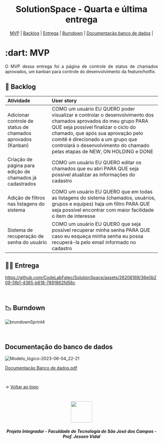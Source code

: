 
<br id="topo">
 
<h1 align="center">SolutionSpace - Quarta e última entrega</h1>

<p align="center">
    <a href="#mvp">MVP</a> | 
    <a href="#backlog">Backlog</a> |
    <a href="#entrega">Entrega</a> | 
    <a href="#burndown">Burndown</a> | 
    <a href="#banco">Documentação banco de dados</a> |
</p>
<span id="mvp">
 
<h1> :dart: MVP </h1>
<p align="justify">O MVP dessa entrega foi a página de controle de status de chamados aprovados, um kanban para controle do desenvolvimento da feature/hotfix.</p>
  
<span id="backlog">

## 📌 Backlog

| Atividade | User story |
| :---- | :---- |
|   Adicionar controle de status de chamados aprovados (Kanban)   |   COMO um usuário EU QUERO poder visualizar e controlar o desenvolvimento dos chamados aprovados do meu grupo PARA QUE seja possível finalizar o ciclo do chamado, que após sua aprovação pelo comitê é direcionado a um grupo que controlará o desenvolvimento do chamado pelas etapas de NEW, ON HOLDING e DONE |
|   Criação de página para edição de chamados já cadastrados   |   COMO um usuário EU QUERO editar os chamados que eu abri PARA QUE seja possível atualizar as informações do cadastro |
|   Adição de filtros nas listagens do sistema   |   COMO um usuário EU QUERO que em todas as listagens do sistema (chamados, usuários, grupos e equipes) haja um filtro PARA QUE seja possível encontrar com maior facilidade o item de interesse |
|   Sistema de recuperação de senha do usuário   |   COMO um usuário EU QUERO que seja possível recuperar minha senha PARA QUE caso eu esqueça minha senha eu possa recuperá-la pelo email informado no cadastro |

<span id="entrega">
 
## 👩‍💻 Entrega
<p align="center"></p>

https://github.com/CodeLabFatec/SolutionSpace/assets/26208169/36e0b209-5fb1-4365-b618-7891862fd56c


<br />

<span id="burndown">

## 📉  Burndown
![brundownSprint4](https://github.com/CodeLabFatec/SolutionSpace/assets/26208169/af080fe8-8f36-4a74-b7de-cf401140484e)

<br>  

<span id="banco">

## Documentação do banco de dados
 ![Modelo_lógico-2023-06-04_22-21](https://github.com/CodeLabFatec/SolutionSpace/assets/88887821/bd9df4e0-59c2-4410-87ba-ecb09a47bfde)

[Documentação Banco de dados.pdf](https://github.com/CodeLabFatec/SolutionSpace/files/11647680/Documentacao.Banco.de.dados.pdf)



<br>


  → [Voltar ao topo](#topo)
<h1 align="center"> <img src = "https://fatecsjc-prd.azurewebsites.net/images/logo/fatecsjc_400x192.png" height="70"  align="auto">
<h5 align="center"> Projeto Integrador - Faculdade de Tecnologia de São José dos Campos - Prof. Jessen Vidal </h5>
